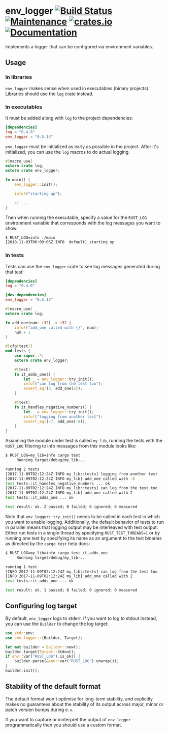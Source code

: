 env_logger [![Build Status](https://travis-ci.org/sebasmagri/env_logger.svg?branch=master)](https://travis-ci.org/sebasmagri/env_logger) [![Maintenance](https://img.shields.io/badge/maintenance-actively%20maintained-brightgreen.svg)](https://github.com/sebasmagri/env_logger) [![crates.io](https://img.shields.io/crates/v/env_logger.svg)](https://crates.io/crates/env_logger) [![Documentation](https://img.shields.io/badge/docs-current-blue.svg)](https://docs.rs/env_logger)
==========

Implements a logger that can be configured via environment variables.

## Usage

### In libraries

`env_logger` makes sense when used in executables (binary projects). Libraries should use the [`log`](https://doc.rust-lang.org/log) crate instead.

### In executables

It must be added along with `log` to the project dependencies:

```toml
[dependencies]
log = "0.4.0"
env_logger = "0.5.13"
```

`env_logger` must be initialized as early as possible in the project. After it's initialized, you can use the `log` macros to do actual logging.

```rust
#[macro_use]
extern crate log;
extern crate env_logger;

fn main() {
    env_logger::init();

    info!("starting up");

    // ...
}
```

Then when running the executable, specify a value for the `RUST_LOG`
environment variable that corresponds with the log messages you want to show.

```bash
$ RUST_LOG=info ./main
[2018-11-03T06:09:06Z INFO  default] starting up
```

### In tests

Tests can use the `env_logger` crate to see log messages generated during that test:

```toml
[dependencies]
log = "0.4.0"

[dev-dependencies]
env_logger = "0.5.13"
```

```rust
#[macro_use]
extern crate log;

fn add_one(num: i32) -> i32 {
    info!("add_one called with {}", num);
    num + 1
}

#[cfg(test)]
mod tests {
    use super::*;
    extern crate env_logger;

    #[test]
    fn it_adds_one() {
        let _ = env_logger::try_init();
        info!("can log from the test too");
        assert_eq!(3, add_one(2));
    }

    #[test]
    fn it_handles_negative_numbers() {
        let _ = env_logger::try_init();
        info!("logging from another test");
        assert_eq!(-7, add_one(-8));
    }
}
```

Assuming the module under test is called `my_lib`, running the tests with the
`RUST_LOG` filtering to info messages from this module looks like:

```bash
$ RUST_LOG=my_lib=info cargo test
     Running target/debug/my_lib-...

running 2 tests
[2017-11-09T02:12:24Z INFO my_lib::tests] logging from another test
[2017-11-09T02:12:24Z INFO my_lib] add_one called with -8
test tests::it_handles_negative_numbers ... ok
[2017-11-09T02:12:24Z INFO my_lib::tests] can log from the test too
[2017-11-09T02:12:24Z INFO my_lib] add_one called with 2
test tests::it_adds_one ... ok

test result: ok. 2 passed; 0 failed; 0 ignored; 0 measured
```

Note that `env_logger::try_init()` needs to be called in each test in which you
want to enable logging. Additionally, the default behavior of tests to
run in parallel means that logging output may be interleaved with test output.
Either run tests in a single thread by specifying `RUST_TEST_THREADS=1` or by
running one test by specifying its name as an argument to the test binaries as
directed by the `cargo test` help docs:

```bash
$ RUST_LOG=my_lib=info cargo test it_adds_one
     Running target/debug/my_lib-...

running 1 test
[INFO 2017-11-09T02:12:24Z my_lib::tests] can log from the test too
[INFO 2017-11-09T02:12:24Z my_lib] add_one called with 2
test tests::it_adds_one ... ok

test result: ok. 1 passed; 0 failed; 0 ignored; 0 measured
```

## Configuring log target

By default, `env_logger` logs to stderr. If you want to log to stdout instead,
you can use the `Builder` to change the log target:

```rust
use std::env;
use env_logger::{Builder, Target};

let mut builder = Builder::new();
builder.target(Target::Stdout);
if env::var("RUST_LOG").is_ok() {
    builder.parse(&env::var("RUST_LOG").unwrap());
}
builder.init();
```

## Stability of the default format

The default format won't optimise for long-term stability, and explicitly makes no guarantees about the stability of its output across major, minor or patch version bumps during `0.x`.

If you want to capture or innterpret the output of `env_logger` programmatically then you should use a custom format.
